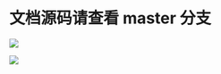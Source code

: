 # 文档源码请查看 master 分支

[![](https://github.com/khs1994-website/webpack-docs.zh-cn/workflows/Sync/badge.svg)](https://github.com/khs1994-website/webpack-docs.zh-cn/tree/master)

[![](https://github.com/khs1994-website/webpack-docs.zh-cn/workflows/GitBook/badge.svg)](https://github.com/khs1994-website/webpack-docs.zh-cn/tree/master)
